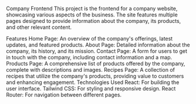 Company Frontend
This project is the frontend for a company website, showcasing various aspects of the business. The site features multiple pages designed to provide information about the company, its products, and other relevant content.

Features
Home Page: An overview of the company's offerings, latest updates, and featured products.
About Page: Detailed information about the company, its history, and its mission.
Contact Page: A form for users to get in touch with the company, including contact information and a map.
Products Page: A comprehensive list of products offered by the company, complete with descriptions and images.
Recipes Page: A collection of recipes that utilize the company's products, providing value to customers and enhancing engagement.
Technologies Used
React: For building the user interface.
Tailwind CSS: For styling and responsive design.
React Router: For navigation between different pages.
